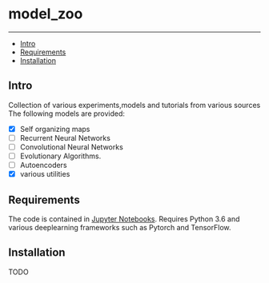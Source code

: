 # model_zoo


---
- [Intro](#intro)
- [Requirements](#requirements)
- [Installation](#installation)

## Intro
Collection of various experiments,models and tutorials from  various sources
The following models are provided:
- [x] Self organizing maps
- [ ] Recurrent Neural Networks
- [ ] Convolutional Neural Networks
- [ ] Evolutionary Algorithms.
- [ ] Autoencoders
- [x] various utilities

## Requirements
The code is contained in [Jupyter Notebooks](https://jupyter.org/). Requires Python 3.6 and various deeplearning frameworks such as Pytorch and TensorFlow.

## Installation
TODO
